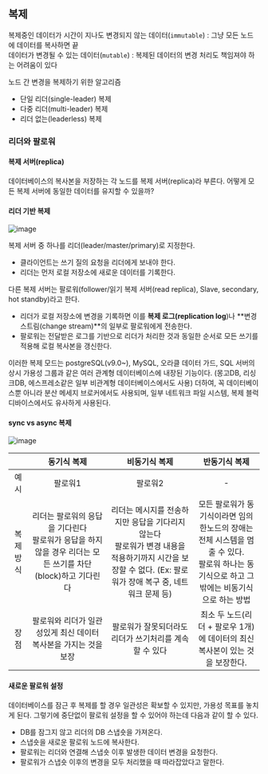 ## 복제

복제중인 데이터가 시간이 지나도 변경되지 않는 데이터(`immutable`) : 그냥 모든 노드에 데이터를 복사하면 끝<br>
데이터가 변경될 수 있는 데이터(`mutable`) : 복제된 데이터의 변경 처리도 책임져야 하는 어려움이 있다

노드 간 변경을 복제하기 위한 알고리즘
- 단일 리더(single-leader) 복제
- 다중 리더(multi-leader) 복제
- 리더 없는(leaderless) 복제


### 리더와 팔로워

#### 복제 서버(replica)
데이터베이스의 복사본을 저장하는 각 노드를 복제 서버(replica)라 부른다. 
어떻게 모든 복제 서버에 동일한 데이터를 유지할 수 있을까? 

#### 리더 기반 복제
![image](https://github.com/rachel5004/23-11-DesigningDataIntensiveApplications/assets/75432228/87d7aec7-e674-4d48-b37b-71f822d3ac4c)

복제 서버 중 하나를 리더(leader/master/primary)로 지정한다. 
- 클라이언트는 쓰기 질의 요청을 리더에게 보내야 한다. 
- 리더는 먼저 로컬 저장소에 새로운 데이터를 기록한다.

  
다른 복제 서버는 팔로워(follower/읽기 복제 서버(read replica), Slave, secondary, hot standby)라고 한다. 
- 리더가 로컬 저장소에 변경을 기록하면 이를 **복제 로그(replication log**)나 **변경 스트림(change stream)**의 일부로 팔로워에게 전송한다. 
- 팔로워는 전달받은 로그를 기반으로 리더가 처리한 것과 동일한 순서로 모든 쓰기를 적용해 로컬 복사본을 갱신한다.

이러한 복제 모드는 postgreSQL(v9.0~), MySQL, 오라클 데이터 가드, SQL 서버의 상시 가용성 그룹과 같은 여러 관계형 데이터베이스에 내장된 기능이다.
(몽고DB, 리싱크DB, 에스프레소같은 일부 비관계형 데이터베이스에서도 사용)
더하여, 꼭 데이터베이스뿐 아니라 분산 메세지 브로커에서도 사용되며, 일부 네트워크 파일 시스템, 복제 블럭 디바이스에서도 유사하게 사용된다. 


#### sync vs async 복제

![image](https://github.com/rachel5004/23-11-DesigningDataIntensiveApplications/assets/75432228/b7844798-7e2d-45ac-8717-0bffab060a4f)

||동기식 복제|비동기식 복제|반동기식 복제|
|:--:|:--:|:--:|:--:|
|예시|팔로워1|팔로워2|-|
|복제방식|리더는 팔로워의 응답을 기다린다<br>팔로워가 응답을 하지 않을 경우 리더는 모든 쓰기를 차단(block)하고 기다린다| 리더는 메시지를 전송하지만 응답을 기다리지 않는다<br>팔로워가 변경 내용을 적용하기까지 시간을 보장할 수 없다. (Ex: 팔로워가 장애 복구 중, 네트워크 문제 등)|모든 팔로워가 동기식이라면 임의 한노드의 장애는 전체 시스템을 멈출 수 있다.<br> 팔로워 하나는 동기식으로 하고 그 밖에는 비동기식으로 하는 방법|
|장점| 팔로워와 리더가 일관성있게 최신 데이터 복사본을 가지는 것을 보장|팔로워가 잘못되더라도 리더가 쓰기처리를 계속할 수 있다|최소 두 노드(리더 + 팔로우 1개)에 데이터의 최신 복사본이 있는 것을 보장한다.|


#### 새로운 팔로워 설정


데이터베이스를 잠근 후 복제를 할 경우 일관성은 확보할 수 있지만, 가용성 목표를 놓치게 된다. 
그렇기에 중단없이 팔로워 설정을 할 수 있어야 하는데 다음과 같이 할 수 있다. 

- DB를 잠그지 않고 리더의 DB 스냅숏을 가져온다.
- 스냅숏을 새로운 팔로워 노드에 복사한다.
- 팔로워는 리더와 연결해 스냅숏 이후 발생한 데이터 변경을 요청한다.
- 팔로워가 스냅숏 이후의 변경을 모두 처리했을 때 따라잡았다고 말한다.
